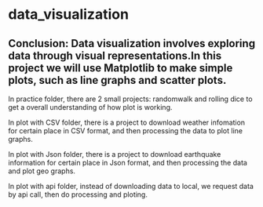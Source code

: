 # data_visualization
## Conclusion: Data visualization involves exploring data through visual representations.In this project we will use **Matplotlib** to make simple plots, such as line graphs and scatter plots.

In practice folder, there are 2 small projects: randomwalk and rolling dice to get a overall understanding of how plot is working.

In plot with CSV folder, there is a project to download weather infomation for certain place in CSV format, and then processing the data to plot line graphs.

In plot with Json folder, there is a project to download earthquake information for certain place in Json format, and then processing the data and plot geo graphs.

In plot with api folder, instead of downloading data to local, we request data by api call, then do processing and ploting.

